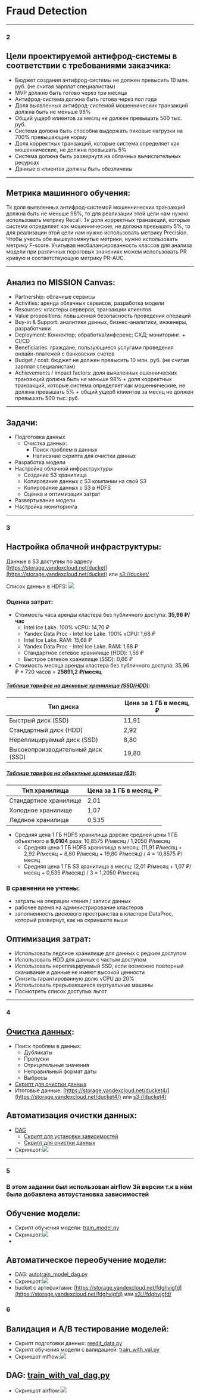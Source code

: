 # Fraud Detection
***
### 2
## Цели проектируемой антифрод-системы в соответствии с требованиями заказчика:
* Бюджет создания антифрод-системы не должен превысить 10 млн. руб. (не считая зарплат специалистам)
* MVP должно быть готово через три месяца
* Антифрод-система должна быть готова через пол года
* Доля выявленных антифрод-системой мошеннических транзакций должна быть не меньше 98%
* Общий ущерб клиентов за месяц не должен превышать 500 тыс. руб.
* Система должна быть способна выдержать пиковые нагрузки на 700% превышающие норму
* Доля корректных транзакций, которые система определяет как мошеннические, не должна превышать 5%
* Система должна быть развернута на облачных вычислительных ресурсах
* Данные о клиентах должны быть обезличены
***
## Метрика машинного обучения:
Тк доля выявленных антифрод-системой мошеннических транзакций должна быть не меньше 98%, то для реализации этой цели нам нужно использовать метрику Recall.
Тк доля корректных транзакций, которые система определяет как мошеннические, не должна превышать 5%, то для реализации этой цели нам нужно использовать метрику Precision. 
Чтобы учесть обе вышеупомянутые метрики, нужно использовать метрику F-score.
Учитывая несбалансированность классов для анализа модели при различных пороговых значениях можем использовать PR кривую и соответствующую метрику PR-AUC.
***
## Анализ по MISSION Canvas:
* Partnership: облачные сервисы
* Activities: аренда облачных сервисов, разработка модели
* Resources: кластеры серверов, транзакции клиентов
* Value propositions: повышенная безопасность проведения операций
* Buy-in & Support: аналитики данных, бизнес-аналитики, инженеры, разработчики
* Deployment: Коннектор; обработка/инференс; СХД; мониторинг. + CI/CD
* Beneficiaries: граждане, пользующиеся услугами проведения онлайн-платежей с банковских счетов
* Budget / cost: бюджет не должен превысить 10 млн. руб. (не считая зарплат специалистам)
* Achievements / impact factors: доля выявленных ошеннических транзакций должна быть не меньше 98% + доля корректных транзакций, которые система определяет как мошеннические, не должна превышать 5% + общий ущерб клиентов за месяц не должен превышать 500 тыс. руб.
***
## Задачи:
* Подготовка данных
  * Очистка данных:
    * Поиск проблем в данных
    * Написание скрипта для очистки данных
* Разработка модели
* Настройка облачной инфраструктуры
  * Создание S3 хранилища  
  * Копирование данных с S3 компании на свой S3
  * Копирование данных с S3 в HDFS
  * Оценка и оптимизация затрат
* Развертывание модели
* Настройка мониторинга
***
### 3
## Настройка облачной инфраструктуры:
Данные в S3 доступны по адресу [https://storage.yandexcloud.net/ducket](https://storage.yandexcloud.net/ducket) или [s3://ducket/](s3://ducket/)

Список данных в HDFS:
![](hdfsscreen.jpeg)
### Оценка затрат:

* Стоимость часа аренды кластера без публичного доступа: **35,96 ₽/час**
  * Intel Ice Lake. 100% vCPU: 14,70 ₽
  * Yandex Data Proc - Intel Ice Lake. 100% vCPU: 1,68 ₽
  * Intel Ice Lake. RAM: 15,68 ₽
  * Yandex Data Proc - Intel Ice Lake. RAM: 1,68 ₽
  * Стандартное сетевое хранилище (HDD): 1,56 ₽
  * Быстрое сетевое хранилище (SSD): 0,66 ₽
* Cтоимость месяца аренды кластера без публичного доступа: 35,96 ₽ * 720 часов = **25891,2 ₽/месяц**
##### [Таблица тарифов на дисковые хранилища (SSD/HDD)](https://yandex.cloud/ru/docs/compute/pricing#prices-storage):

| Тип диска                      | Цена за 1 ГБ в месяц, ₽ |
|--------------------------------|----------------|
| Быстрый диск (SSD)             | 11,91          |
| Стандартный диск (HDD)         | 2,92           |
| Нереплицируемый диск (SSD)     | 8,80           |
| Высокопроизводительный диск (SSD) | 19,80       |

##### [Таблица тарифов на объектные хранилища (S3)](https://yandex.cloud/ru/docs/storage/pricing#prices-storage):

| Тип хранилища                  | Цена за 1 ГБ в месяц, ₽ |
|--------------------------------|----------------|
| Стандартное хранилище          | 2,01           |
| Холодное хранилище             | 1,07           |
| Ледяное хранилище              | 0,535          |
* Средняя цена 1 ГБ HDFS хранилища дороже средней цены 1 ГБ объектного в **9,0104** раза: 10,8575 ₽/месяц / 1,2050 ₽/месяц
  * Средняя цена 1 ГБ HDFS хранилища в месяц: (11,91 ₽/месяц + 2,92 ₽/месяц + 8,80 ₽/месяц + 19,80 ₽/месяц) / 4 =  10,8575  ₽/месяц
  * Средняя цена 1 ГБ S3 хранилища в месяц: (2,01 ₽/месяц + 1,07 ₽/месяц + 0,535 ₽/месяц) / 3 = 1,2050 ₽/месяц

### В сравнении не учтены:
* затраты на операции чтения / записи данных
* рабочее время на администрирование кластеров
* заполненность дискового пространства в кластере DataProc, который развернут, как на скриншоте выше
## Оптимизация затрат:
* Использовать ледяное хранилище для данных с редким доступом
* Использовать HDD для данных с частым доступом
* Использовать нереплицируемый SSD, если возможно повторный скачивание и данные не имеют высокой ценности
* Снизить гарантированную долю vCPU до 20%
* Использовать прерывающиеся виртуальные машины
* Посмотреть список доступых льгот
***
### 4
## [Очистка данных](https://github.com/ilay-group/fraud_detection/blob/in-editing/notebook/Data%20cleaning.ipynb):
* Поиск проблем в данных:
  * Дубликаты
  * Пропуски
  * Отрицательные значения
  * Неправильный формат даты
  * Выбросы
* [Скрипт для очистки данных](https://github.com/ilay-group/fraud_detection/blob/in-editing/scripts/data_cleaning.py)
* Итоговые данные: [https://storage.yandexcloud.net/ducket4/](https://storage.yandexcloud.net/ducket4/) или [s3://ducket4/](s3://ducket4/)
## Автоматизация очистки данных:
* [DAG](https://github.com/ilay-group/fraud_detection/blob/main/dags/data_clear_dag.py)
  * [Скрипт для установки зависимостей](https://github.com/ilay-group/fraud_detection/blob/in-editing/scripts/install_env.py)
  * [Скрипт для очистки данных](https://github.com/ilay-group/fraud_detection/blob/in-editing/scripts/data_cleaning.py)
* Скриншот:![](screens/dag_screen.jpeg)
***
### 5
### В этом задании был использован airflow 3й версии т.к в нём была добавлена автоустановка зависимостей
## Обучение модели:
* Скрипт обучения модели: [train_model.py](https://github.com/ilay-group/fraud_detection/blob/main/scripts/train_model.py)
* Скриншот:![](screens/mlflow_autotrain.jpeg)
* 
## Автоматическое переобучение модели:
* DAG: [autotrain_model_dag.py](https://github.com/ilay-group/fraud_detection/blob/main/dags/autotrain_model_dag.py)
* Скриншот:![](screens/airflow_autotrain.jpeg)
* bucket с артефактами: [https://storage.yandexcloud.net/fdghvjgfd](https://storage.yandexcloud.net/fdghvjgfd) или [s3://fdghvjgfd/](s3://fdghvjgfd/)

### 6
## Валидация и A/B тестирование моделей:
* Скрипт подготовки данных: [reedit_data.py](https://github.com/ilay-group/fraud_detection/blob/main/scripts/reedit_data.py)
* Скрипт обучения модели с валидацией: [train_with_val.py](https://github.com/ilay-group/fraud_detection/blob/main/scripts/train_with_val.py)
* Скриншот mlflow:![](screens/mlflow_screen_val.png)
## DAG: [train_with_val_dag.py](https://github.com/ilay-group/fraud_detection/blob/main/dags/train_with_val_dag.py)
* Скриншот airflow:![](screens/airflow_screen_val.png)



